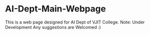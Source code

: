 # AI-Dept-Main-Webpage
This is a web page designed for AI Dept of VJIT College.
Note: Under Development
Any suggestions are Welcomed :)
